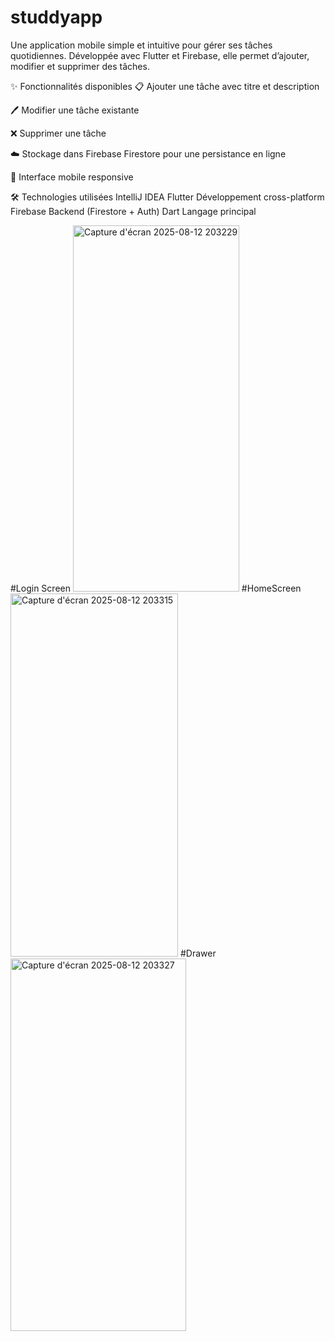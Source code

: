 # studdyapp
Une application mobile simple et intuitive pour gérer ses tâches quotidiennes. Développée avec Flutter et Firebase, elle permet d’ajouter, modifier et supprimer des tâches.

✨ Fonctionnalités disponibles
📋 Ajouter une tâche avec titre et description

🖊️ Modifier une tâche existante

❌ Supprimer une tâche

☁️ Stockage dans Firebase Firestore pour une persistance en ligne

📱 Interface mobile responsive

🛠️ Technologies utilisées
IntelliJ IDEA
Flutter	Développement cross-platform
Firebase	Backend (Firestore + Auth)
Dart	Langage principal

#Login Screen
<img width="266" height="586" alt="Capture d'écran 2025-08-12 203229" src="https://github.com/user-attachments/assets/8633d169-c8ea-406f-aa3d-d506d9eb1e63" />
#HomeScreen
<img width="268" height="581" alt="Capture d'écran 2025-08-12 203315" src="https://github.com/user-attachments/assets/12f5ac65-f8ad-4958-b6e3-ddf4475e7e08" />
#Drawer
<img width="281" height="596" alt="Capture d'écran 2025-08-12 203327" src="https://github.com/user-attachments/assets/78a83e41-226d-4e19-bc25-3c5d51250387" />
